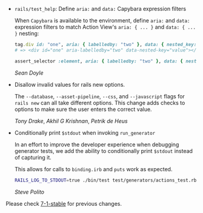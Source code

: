 *   `rails/test_help`: Define `aria:` and `data:` Capybara expression filters

    When `Capybara` is available to the environment, define `aria:` and `data:`
    expression filters to match Action View's `aria: { ... }` and `data: { ... }`
    nesting:

    ```ruby
    tag.div id: "one", aria: { labelledby: "two" }, data: { nested_key: "value" }
    # => <div id="one" aria-labelledby="two" data-nested-key="value"></div>

    assert_selector :element, aria: { labelledby: "two" }, data: { nested_key: "value" }
    ```

    *Sean Doyle*

*   Disallow invalid values for rails new options.

    The `--database`, `--asset-pipeline`, `--css`, and `--javascript` flags for
    `rails new` can all take different options. This change adds checks to
    options to make sure the user enters the correct value.

    *Tony Drake*, *Akhil G Krishnan*, *Petrik de Heus*

*   Conditionally print `$stdout` when invoking `run_generator`

    In an effort to improve the developer experience when debugging
    generator tests, we add the ability to conditionally print `$stdout`
    instead of capturing it.

    This allows for calls to `binding.irb` and `puts` work as expected.

    ```sh
    RAILS_LOG_TO_STDOUT=true ./bin/test test/generators/actions_test.rb
    ```

    *Steve Polito*

Please check [7-1-stable](https://github.com/rails/rails/blob/7-1-stable/railties/CHANGELOG.md) for previous changes.
